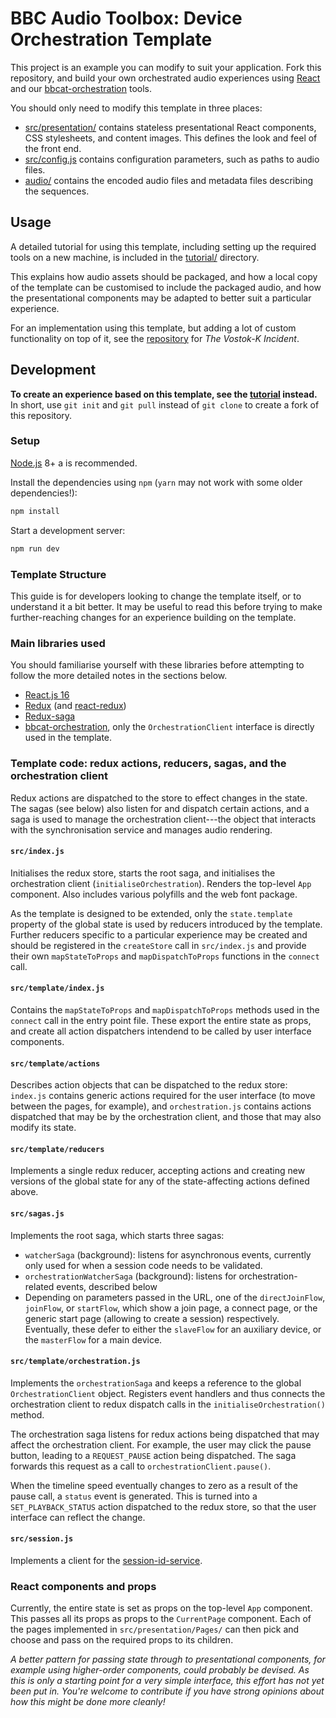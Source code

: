 # BBC Audio Toolbox: Device Orchestration Template

This project is an example you can modify to suit your application. Fork this repository, and build
your own orchestrated audio experiences using [React](https://reactjs.org/) and our
[bbcat-orchestration](https://github.com/bbc/bbcat-orchestration) tools.

You should only need to modify this template in three places:

* [src/presentation/](src/presentation/) contains stateless presentational React components, CSS
  stylesheets, and content images. This defines the look and feel of the front end.
* [src/config.js](src/config.js) contains configuration parameters, such as paths to audio files.
* [audio/](audio/) contains the encoded audio files and metadata files describing the sequences.

## Usage

A detailed tutorial for using this template, including setting up the required tools on a new machine,
is included in the [tutorial/](tutorial/) directory.

This explains how audio assets should be packaged, and how a local copy of the template can be customised
to include the packaged audio, and how the presentational components may be adapted to better suit a
particular experience.

For an implementation using this template, but adding a lot of custom functionality on top of it, see
the [repository](https://github.com/bbc/rd-audio-vostok) for _The Vostok-K Incident_.

## Development

**To create an experience based on this template, see the [tutorial](tutorial/) instead.** In short,
use `git init` and `git pull` instead of `git clone` to create a fork of this repository.

### Setup

[Node.js](https://nodejs.org/en/) 8+ a is recommended.

Install the dependencies using `npm` (`yarn` may not work with some older dependencies!):

```sh
npm install
```

Start a development server:

```sh
npm run dev
```

### Template Structure

This guide is for developers looking to change the template itself, or to understand it a bit better.
It may be useful to read this before trying to make further-reaching changes for an experience building
on the template.

### Main libraries used

You should familiarise yourself with these libraries before attempting to follow the more detailed notes in the sections below.

* [React.js 16](https://reactjs.org/)
* [Redux](https://redux.js.org/) (and [react-redux](https://redux.js.org/basics/usagewithreact))
* [Redux-saga](https://redux-saga.js.org/)
* [bbcat-orchestration](https://github.com/bbc/bbcat-orchestration), only the `OrchestrationClient` interface is directly used in the template.

### Template code: redux actions, reducers, sagas, and the orchestration client

Redux actions are dispatched to the store to effect changes in the state. The sagas (see below) also listen for and dispatch certain actions, and a saga is used to manage the orchestration client---the object that interacts with the synchronisation service and manages audio rendering.

#### `src/index.js`

Initialises the redux store, starts the root saga, and initialises the orchestration client (`initialiseOrchestration`). Renders the top-level `App` component. Also includes various polyfills and the web font package.

As the template is designed to be extended, only the `state.template` property of the global state is used by reducers introduced by the template. Further reducers specific to a particular experience may be created and should be registered in the `createStore` call in `src/index.js` and provide their own `mapStateToProps` and `mapDispatchToProps` functions in the `connect` call.

#### `src/template/index.js`

Contains the `mapStateToProps` and `mapDispatchToProps` methods used in the `connect` call in the entry point file. These export the entire state as props, and create all action dispatchers intendend to be called by user interface components.

#### `src/template/actions`

Describes action objects that can be dispatched to the redux store: `index.js` contains generic actions required for the user interface (to move between the pages, for example), and `orchestration.js` contains actions dispatched that may be by the orchestration client, and those that may also modify its state.

#### `src/template/reducers`

Implements a single redux reducer, accepting actions and creating new versions of the global state for any of the state-affecting actions defined above.

#### `src/sagas.js`

Implements the root saga, which starts three sagas:

* `watcherSaga` (background): listens for asynchronous events, currently only used for when a session code needs to be validated.
* `orchestrationWatcherSaga` (background): listens for orchestration-related events, described below
* Depending on parameters passed in the URL, one of the `directJoinFlow`, `joinFlow`, or `startFlow`, which show a join page, a connect page, or the generic start page (allowing to create a session) respectively. Eventually, these defer to either the `slaveFlow` for an auxiliary device, or the `masterFlow` for a main device.

#### `src/template/orchestration.js`

Implements the `orchestrationSaga` and keeps a reference to the global `OrchestrationClient` object. Registers event handlers and thus connects the orchestration client to redux dispatch calls in the `initialiseOrchestration()` method.

The orchestration saga listens for redux actions being dispatched that may affect the orchestration client. For example, the user may click the pause button, leading to a `REQUEST_PAUSE` action being dispatched. The saga forwards this request as a call to `orchestrationClient.pause()`.

When the timeline speed eventually changes to zero as a result of the pause call, a `status` event is generated. This is turned into a `SET_PLAYBACK_STATUS` action dispatched to the redux store, so that the user interface can reflect the change.

#### `src/session.js`

Implements a client for the [session-id-service](https://github.com/bbc/bbcat-orchestration-session-id).

### React components and props

Currently, the entire state is set as props on the top-level `App` component. This passes all its props as props to the `CurrentPage` component. Each of the pages implemented in `src/presentation/Pages/` can then pick and choose and pass on the required props to its children.

_A better pattern for passing state through to presentational components, for example using higher-order components, could probably be devised. As this is only a starting point for a very simple interface, this effort has not yet been put in. You're welcome to contribute if you have strong opinions about how this might be done more cleanly!_

